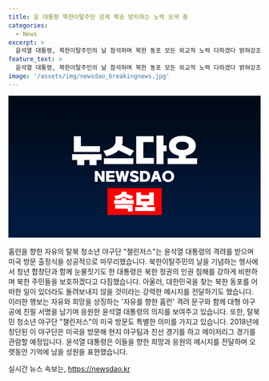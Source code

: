 ```yaml
---
title: 윤 대통령 북한이탈주민 강제 북송 방지하는 노력 모색 중
categories:
  - News
excerpt: >
  윤석열 대통령, 북한이탈주민의 날 참석하며 북한 동포 모든 외교적 노력 다하겠다 밝혀강조했다. 북한 정권의 인권 문제를 비판하며 자유를 향한 여러분의 발걸음이 헛되지 않도록 할 것 약속했다. 또한, 탈북민 청소년 야구단 챌린저스의 미국 방문 출정식에 참석하여 선수들을 격려하였다. -출처: 뉴스1
feature_text: >
  윤석열 대통령, 북한이탈주민의 날 참석하며 북한 동포 모든 외교적 노력 다하겠다 밝혀강조했다. 북한 정권의 인권 문제를 비판하며 자유를 향한 여러분의 발걸음이 헛되지 않도록 할 것 약속했다. 또한, 탈북민 청소년 야구단 챌린저스의 미국 방문 출정식에 참석하여 선수들을 격려하였다. -출처: 뉴스1
image: '/assets/img/newsdao_breakingnews.jpg'
---
```


<p><img src="/assets/img/newsdao_breakingnews.jpg" alt="pcversion 속보" /></p>

<p>홈런을 향한 자유의 탈북 청소년 야구단 "챌린저스"는 윤석열 대통령의 격려를 받으며 미국 방문 출정식을 성공적으로 마무리했습니다. 북한이탈주민의 날을 기념하는 행사에서 청년 합창단과 함께 눈물짓기도 한 대통령은 북한 정권의 인권 침해를 강하게 비판하며 북한 주민들을 보호하겠다고 다짐했습니다. 아울러, 대한민국을 찾는 북한 동포를 어떠한 일이 있더라도 돌려보내지 않을 것이라는 강력한 메시지를 전달하기도 했습니다. 이러한 행보는 자유와 희망을 상징하는 '자유를 향한 홈런' 격려 문구와 함께 대형 야구공에 친필 서명을 남기며 응원한 윤석열 대통령의 의지를 보여주고 있습니다.
또한, 탈북민 청소년 야구단 "챌린저스"의 미국 방문도 특별한 의미를 가지고 있습니다. 2018년에 창단된 이 야구단은 미국을 방문해 현지 야구팀과 친선 경기를 하고 메이저리그 경기를 관람할 예정입니다. 윤석열 대통령은 이들을 향한 희망과 응원의 메시지를 전달하며 오랫동안 기억에 남을 성원을 표현했습니다.</p>
실시간 뉴스 속보는, <a href="https://newsdao.kr" rel="dofollow">https://newsdao.kr</a>


